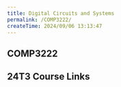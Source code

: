 ```yaml
---
title: Digital Circuits and Systems
permalink: /COMP3222/
createTime: 2024/09/06 13:13:47
---
```


<script setup>
import unswUpdating from '@unswUpdating'
</script>

<div class="hao-card card-title">

## COMP3222 <unswUpdating />

<HButton icon='icomoon-free:lab' title='Labs' src='Lab/'/>

</div>

<div class="how_qb">

## 24T3 Course Links

<p>
<HButton img='/webcms3.ico' title='WebCMS3' src='https://webcms3.cse.unsw.edu.au/COMP3222/24T3/' />

<HButton alt img='/webcms3.ico' title='Lectures' src='https://webcms3.cse.unsw.edu.au/COMP3222/24T3/resources/102517' />

<HButton alt img='/webcms3.ico' title='Labs' src='https://webcms3.cse.unsw.edu.au/COMP3222/24T3/resources/102587' />
</p>

</div>
